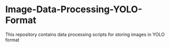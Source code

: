 # Image-Data-Processing-YOLO-Format
This repository contains data processing scripts for storing images in YOLO format
